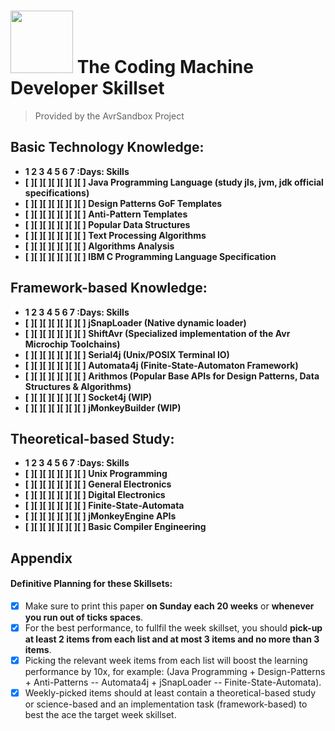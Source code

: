# <img src="https://github.com/Software-Hardware-Codesign/Coding-Machine-Skillset/assets/60224159/125d61eb-ffa5-42bf-864a-d919423e2502" width=100 height=100/> The Coding Machine Developer Skillset
> Provided by the AvrSandbox Project
## Basic Technology Knowledge:  
- **1  2  3  4  5  6  7 :Days: Skills**
- **[ ][ ][ ][ ][ ][ ][ ] Java Programming Language (study jls, jvm, jdk official specifications)**
- **[ ][ ][ ][ ][ ][ ][ ] Design Patterns GoF Templates**
- **[ ][ ][ ][ ][ ][ ][ ] Anti-Pattern Templates**
- **[ ][ ][ ][ ][ ][ ][ ] Popular Data Structures**
- **[ ][ ][ ][ ][ ][ ][ ] Text Processing Algorithms**
- **[ ][ ][ ][ ][ ][ ][ ] Algorithms Analysis**
- **[ ][ ][ ][ ][ ][ ][ ] IBM C Programming Language Specification**

## Framework-based Knowledge: 
- **1  2  3  4  5  6  7 :Days: Skills**
- **[ ][ ][ ][ ][ ][ ][ ] jSnapLoader (Native dynamic loader)**
- **[ ][ ][ ][ ][ ][ ][ ] ShiftAvr (Specialized implementation of the Avr Microchip Toolchains)**
- **[ ][ ][ ][ ][ ][ ][ ] Serial4j (Unix/POSIX Terminal IO)**
- **[ ][ ][ ][ ][ ][ ][ ] Automata4j (Finite-State-Automaton Framework)**
- **[ ][ ][ ][ ][ ][ ][ ] Arithmos (Popular Base APIs for Design Patterns, Data Structures & Algorithms)**
- **[ ][ ][ ][ ][ ][ ][ ] Socket4j (WIP)**
- **[ ][ ][ ][ ][ ][ ][ ] jMonkeyBuilder (WIP)**

## Theoretical-based Study: 
- **1  2  3  4  5  6  7 :Days: Skills**
- **[ ][ ][ ][ ][ ][ ][ ] Unix Programming**
- **[ ][ ][ ][ ][ ][ ][ ] General Electronics**
- **[ ][ ][ ][ ][ ][ ][ ] Digital Electronics**
- **[ ][ ][ ][ ][ ][ ][ ] Finite-State-Automata**
- **[ ][ ][ ][ ][ ][ ][ ] jMonkeyEngine APIs**
- **[ ][ ][ ][ ][ ][ ][ ] Basic Compiler Engineering**

## Appendix 

#### Definitive Planning for these Skillsets: 
- [x] Make sure to print this paper **on Sunday each 20 weeks** or **whenever you run out of ticks spaces**.
- [x] For the best performance, to fullfil the week skillset, you should **pick-up at least 2 items from each list and 
at most 3 items and no more than 3 items**.
- [x] Picking the relevant week items from each list will boost the learning performance by 10x, for example: (Java Programming + Design-Patterns + Anti-Patterns -- Automata4j + jSnapLoader -- Finite-State-Automata).
- [x] Weekly-picked items should at least contain a theoretical-based study or science-based and an implementation task (framework-based) to best the ace the target week skillset.
